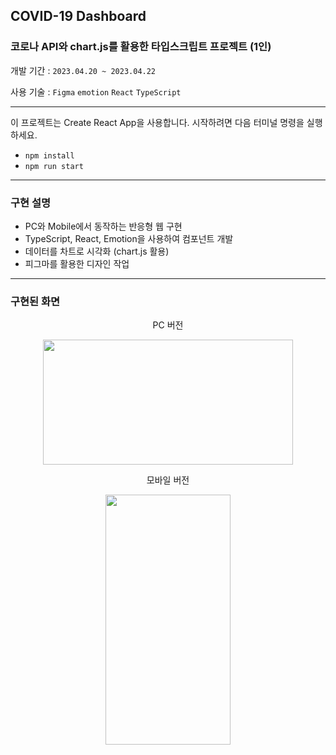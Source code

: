 ## COVID-19 Dashboard

### 코로나 API와 chart.js를 활용한 타입스크립트 프로젝트 (1인)

개발 기간 : `2023.04.20 ~ 2023.04.22`

사용 기술 : `Figma` `emotion` `React` `TypeScript`

---

이 프로젝트는 Create React App을 사용합니다. 시작하려면 다음 터미널 명령을 실행하세요.

- `npm install`
- `npm run start`

---

### 구현 설명

- PC와 Mobile에서 동작하는 반응형 웹 구현
- TypeScript, React, Emotion을 사용하여 컴포넌트 개발
- 데이터를 차트로 시각화 (chart.js 활용)
- 피그마를 활용한 디자인 작업

---

### 구현된 화면

<p align="center">PC 버전</p>
<p align="center"><img src="https://user-images.githubusercontent.com/97519893/233814792-db64ae9e-c499-4580-b434-8b66bec87d7a.gif" width="400" height="200"/></p>

<p align="center">모바일 버전</p>
<p align="center">
<img src="https://user-images.githubusercontent.com/97519893/233814794-282fe8fc-e75e-4a7f-89f0-ae084de9dfc4.gif" width="200" height="400"/></p>
